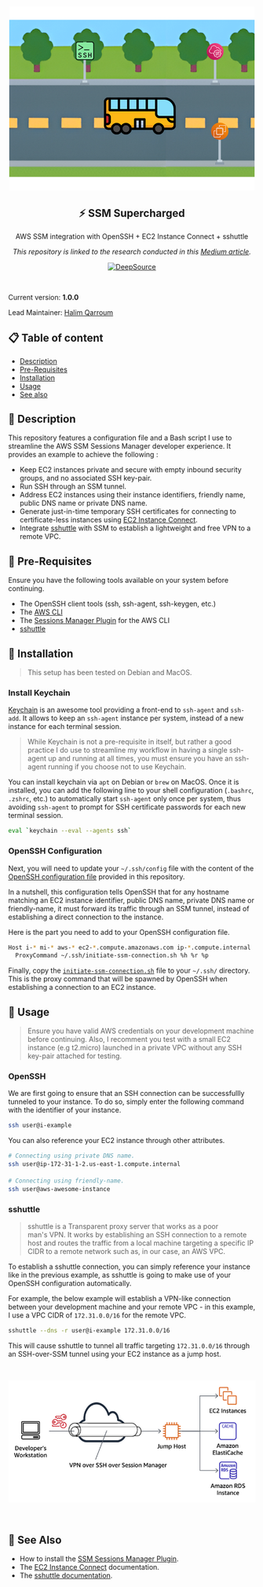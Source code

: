 <p align="center">
  <img width="500" src="assets/icon.png">
  <h2 align="center">⚡ SSM Supercharged</h2>
  <p align="center">AWS SSM integration with OpenSSH + EC2 Instance Connect + sshuttle<p>
  <p align="center"><em>This repository is linked to the research conducted in this <a href="https://medium.com/p/83e01d5f11f4">Medium article</a>.</em></p>
  <p align="center">
    <a href="https://deepsource.io/gh/HQarroum/ssm-supercharged/?ref=repository-badge}" target="_blank"><img alt="DeepSource" title="DeepSource" src="https://deepsource.io/gh/HQarroum/ssm-supercharged.svg/?label=active+issues&show_trend=true&token=u6fp0Ak9RQrsjdsi-Bda3azf"/></a>
  </p>
</p>
<br>

Current version: **1.0.0**

Lead Maintainer: [Halim Qarroum](mailto:hqm.post@gmail.com)

## 📋 Table of content

- [Description](#-description)
- [Pre-Requisites](#-pre-requisites)
- [Installation](#-installation)
- [Usage](#-usage)
- [See also](#-see-also)

## 🔰 Description

This repository features a configuration file and a Bash script I use to streamline the AWS SSM Sessions Manager developer experience. It provides an example to achieve the following :

- Keep EC2 instances private and secure with empty inbound security groups, and no associated SSH key-pair.
- Run SSH through an SSM tunnel.
- Address EC2 instances using their instance identifiers, friendly name, public DNS name or private DNS name.
- Generate just-in-time temporary SSH certificates for connecting to certificate-less instances using [EC2 Instance Connect](https://docs.aws.amazon.com/AWSEC2/latest/UserGuide/Connect-using-EC2-Instance-Connect.html).
- Integrate [sshuttle](https://github.com/sshuttle/sshuttle) with SSM to establish a lightweight and free VPN to a remote VPC.

## 🎒 Pre-Requisites

Ensure you have the following tools available on your system before continuing.

- The OpenSSH client tools (ssh, ssh-agent, ssh-keygen, etc.)
- The [AWS CLI](https://docs.aws.amazon.com/cli/latest/userguide/getting-started-install.html)
- The [Sessions Manager Plugin](https://docs.aws.amazon.com/systems-manager/latest/userguide/session-manager-working-with-install-plugin.html) for the AWS CLI
- [sshuttle](https://github.com/sshuttle/sshuttle)

## 🚀 Installation

> This setup has been tested on Debian and MacOS.

### Install Keychain

[Keychain](https://www.funtoo.org/Funtoo:Keychain) is an awesome tool providing a front-end to `ssh-agent` and `ssh-add`. It allows to keep an `ssh-agent` instance per system, instead of a new instance for each terminal session.

> While Keychain is not a pre-requisite in itself, but rather a good practice I do use to streamline my workflow in having a single ssh-agent up and running at all times, you must ensure you have an ssh-agent running if you choose not to use Keychain.

You can install keychain via `apt` on Debian or `brew` on MacOS. Once it is installed, you can add the following line to your shell configuration (`.bashrc`, `.zshrc`, etc.) to automatically start `ssh-agent` only once per system, thus avoiding `ssh-agent` to prompt for SSH certificate passwords for each new terminal session.

```bash
eval `keychain --eval --agents ssh`
```

### OpenSSH Configuration

Next, you will need to update your `~/.ssh/config` file with the content of the [OpenSSH configuration file](./src/ssh_config) provided in this repository.

In a nutshell, this configuration tells OpenSSH that for any hostname matching an EC2 instance identifier, public DNS name, private DNS name or friendly-name, it must forward its traffic through an SSM tunnel, instead of establishing a direct connection to the instance.

Here is the part you need to add to your OpenSSH configuration file.

```bash
Host i-* mi-* aws-* ec2-*.compute.amazonaws.com ip-*.compute.internal
  ProxyCommand ~/.ssh/initiate-ssm-connection.sh %h %r %p
```

Finally, copy the [`initiate-ssm-connection.sh`](./src/initiate-ssm-connection.sh) file to your `~/.ssh/` directory. This is the proxy command that will be spawned by OpenSSH when establishing a connection to an EC2 instance.

## 🚌 Usage

> Ensure you have valid AWS credentials on your development machine before continuing. Also, I recomment you test with a small EC2 instance (e.g t2.micro) launched in a private VPC without any SSH key-pair attached for testing.

### OpenSSH

We are first going to ensure that an SSH connection can be successfullly tunneled to your instance. To do so, simply enter the following command with the identifier of your instance.

```bash
ssh user@i-example
```

You can also reference your EC2 instance through other attributes.

```bash
# Connecting using private DNS name.
ssh user@ip-172-31-1-2.us-east-1.compute.internal

# Connecting using friendly-name.
ssh user@aws-awesome-instance
```

### sshuttle

> sshuttle is a Transparent proxy server that works as a poor man's VPN. It works by establishing an SSH connection to a remote host and routes the traffic from a local machine targeting a specific IP CIDR to a remote network such as, in our case, an AWS VPC.

To establish a sshuttle connection, you can simply reference your instance like in the previous example, as sshuttle is going to make use of your OpenSSH configuration automatically.

For example, the below example will establish a VPN-like connection between your development machine and your remote VPC - in this example, I use a VPC CIDR of `172.31.0.0/16` for the remote VPC.

```bash
sshuttle --dns -r user@i-example 172.31.0.0/16
```

This will cause sshuttle to tunnel all traffic targeting `172.31.0.0/16` through an SSH-over-SSM tunnel using your EC2 instance as a jump host.

<br />
<p align="center">
  <img width="700" src="assets/sshuttle-diagram.png">
</p>
<br />

## 👀 See Also

- How to install the [SSM Sessions Manager Plugin](https://docs.aws.amazon.com/systems-manager/latest/userguide/session-manager-working-with-install-plugin.html). 
- The [EC2 Instance Connect](https://docs.aws.amazon.com/AWSEC2/latest/UserGuide/Connect-using-EC2-Instance-Connect.html) documentation.
- The [sshuttle documentation](https://github.com/sshuttle/sshuttle).
